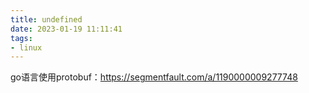 ```yaml
---
title: undefined
date: 2023-01-19 11:11:41
tags:
- linux
---
```


go语言使用protobuf：https://segmentfault.com/a/1190000009277748

